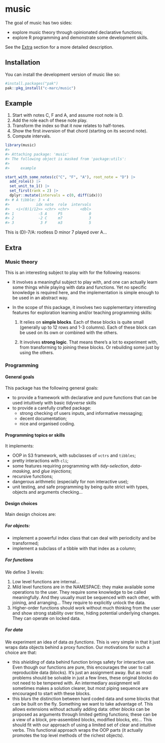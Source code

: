 
<!-- README.md is generated from README.Rmd. Please edit that file -->

# music

<!-- badges: start -->
<!-- badges: end -->

The goal of music has two sides:

-   explore music theory through opinionated declarative functions;
-   explore R programming and demonstrate some development skills.

See the [Extra](#extra) section for a more detailed description.

## Installation

You can install the development version of music like so:

``` r
#install.packages("pak")
pak::pkg_install("c-marc/music")
```

## Example

1.  Start with notes C, F and A, and assume root note is D.
2.  Add the role each of these note play.
3.  Transform the index so that it now relates to half-tones.
4.  Show the first *inversion* of that chord (starting on its second
    note).
5.  Compute intervals.

``` r
library(music)
#> 
#> Attaching package: 'music'
#> The following object is masked from 'package:utils':
#> 
#>     example

start_with_some_notes(c("C", "F", "A"), root_note = "D") |>
  add_roles() |>
  set_unit_to_1() |>
  set_first(rank = 2) |>
  dplyr::mutate(intervals = c(0, diff(idx)))
#> # A tibble: 3 × 4
#>            idx note  role  intervals
#>   <i<(0)1/12>> <chr> <chr>     <dbl>
#> 1           -5 A     P5            0
#> 2           -2 C     m7            3
#> 3            3 F     m3            5
```

This is (D)-7/A: rootless D minor 7 played over A…

## Extra

### Music theory

This is an interesting subject to play with for the following reasons:

-   It involves a meaningful subject to play with, and one can actually
    learn some things while playing with data and functions. Yet no
    specific knowledge is required here, and the implementation is
    simple enough to be used in an abstract way.

-   In the scope of this package, it involves two supplementary
    interesting features for exploration learning and/or teaching
    programming skills:

    1.  It relies on **simple blocks**. Each of these blocks is quite
        small (generally up to 12 rows and 1-3 columns). Each of these
        block can be used on its own or combined with the others.

    2.  It involves **strong logic**. That means there’s a lot to
        experiment with, from transforming to joining these blocks. Or
        rebuilding some just by using the others.

### Programming

#### General goals

This package has the following general goals:

-   to provide a framework with declarative and pure functions that can
    be used intuitively with basic *tidyverse* skills
-   to provide a carefully crafted package:
    -   strong checking of users inputs, and informative messaging;
    -   decent documentation;
    -   nice and organised coding.

#### Programming topics or skills

It implements:

-   OOP in S3 framework, with subclasses of `vctrs` and `tibbles`;
-   pretty interactions with `cli`;
-   some features requiring programming with *tidy-selection*,
    *data-masking*, and *glue injections*;
-   recursive functions;
-   dangerous arithmetic (especially for non interactive use);
-   unit testing, and safe programming by being quite strict with types,
    objects and arguments checking…

#### Design choices

Main design choices are:

##### For objects:

-   implement a powerful index class that can deal with periodicity and
    be transformed;
-   implement a subclass of a tibble with that index as a column;

##### For functions

We define 3 levels:

1.  Low level functions are internal…
2.  Mild level functions are in the NAMESPACE: they make available some
    operations to the user. They require some knowledge to be called
    meaningfully. And they usually must be sequenced with each other,
    with joining, and arranging… They require to explicitly unlock the
    data.
3.  Higher-order functions should work without much thinking from the
    user and show strong stability over time, hiding potential
    underlying changes. They can operate on locked data.

##### For data

We experiment an idea of data *as functions*. This is very simple in
that it just wraps data objects behind a proxy function. Our motivations
for such a choice are that:

-   this *shielding* of data behind function brings safety for
    interactive use. Even though our functions are pure, this encourages
    the user to call reproducible data (blocks). It’s just an assignment
    away. But as most problems should be solvable in just a few lines,
    these original blocks do not need to be tempered with. An
    intermediary assignment will sometimes makes a solution clearer, but
    most piping sequence are encouraged to start with these blocks.
-   this blurs the distinction between hard coded data and some blocks
    that can be built on the fly. Something we want to take advantage
    of. This allows extensions without actually adding data: other
    *blocks* can be proposed as arguments through limited getting
    functions; these can be a view of a block, pre-assembled blocks,
    modified blocks, etc… This should fit with our approach of using a
    limited set of clear and intuitive verbs. This functional approach
    wraps the OOP parts (it actually promotes the top level methods of
    the richest objects).
